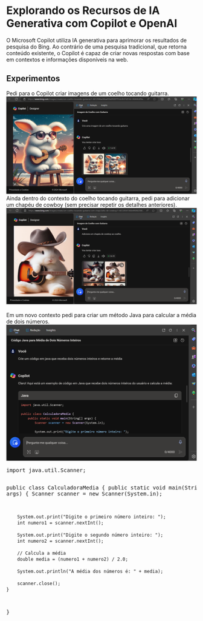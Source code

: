 <h1>Explorando os Recursos de IA Generativa com Copilot e OpenAI</h1>

O Microsoft Copilot utiliza IA generativa para aprimorar os resultados de pesquisa do Bing. Ao contrário de uma pesquisa tradicional, que retorna conteúdo existente, o Copilot é capaz de criar novas respostas com base em contextos e informações disponíveis na web.

<h2>Experimentos</h2>
Pedi para o Copilot criar imagens de um coelho tocando guitarra.
</br>
<img src="Imagens/Copilot-1.png">
</br>
Ainda dentro do contexto do coelho tocando guitarra, pedi para adicionar um chapéu de cowboy (sem precisar repetir os detalhes anteriores).
</br>
<img src="Imagens/Copilot-2.png">
</br></br>
Em um novo contexto pedi para criar um método Java para calcular a média de dois números.
</br>
<img src="Imagens/Copilot-3.png">
</br>
<pre>
import java.util.Scanner;

public class CalculadoraMedia {
    public static void main(String[] args) {
        Scanner scanner = new Scanner(System.in);

        System.out.print("Digite o primeiro número inteiro: ");
        int numero1 = scanner.nextInt();

        System.out.print("Digite o segundo número inteiro: ");
        int numero2 = scanner.nextInt();

        // Calcula a média
        double media = (numero1 + numero2) / 2.0;

        System.out.println("A média dos números é: " + media);

        scanner.close();
    }
}
</pre>
